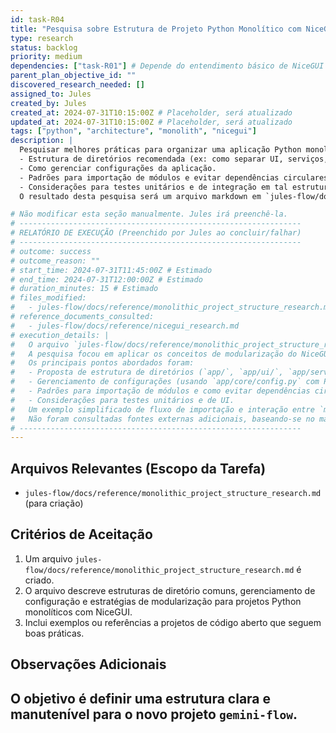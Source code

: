 ```yaml
---
id: task-R04
title: "Pesquisa sobre Estrutura de Projeto Python Monolítico com NiceGUI"
type: research
status: backlog
priority: medium
dependencies: ["task-R01"] # Depende do entendimento básico de NiceGUI
parent_plan_objective_id: ""
discovered_research_needed: []
assigned_to: Jules
created_by: Jules
created_at: 2024-07-31T10:15:00Z # Placeholder, será atualizado
updated_at: 2024-07-31T10:15:00Z # Placeholder, será atualizado
tags: ["python", "architecture", "monolith", "nicegui"]
description: |
  Pesquisar melhores práticas para organizar uma aplicação Python monolítica que utiliza NiceGUI para a interface do usuário e módulos Python para a lógica de negócio. Focar em:
  - Estrutura de diretórios recomendada (ex: como separar UI, serviços, modelos de dados, ponto de entrada principal).
  - Como gerenciar configurações da aplicação.
  - Padrões para importação de módulos e evitar dependências circulares.
  - Considerações para testes unitários e de integração em tal estrutura.
  O resultado desta pesquisa será um arquivo markdown em `jules-flow/docs/reference/monolithic_project_structure_research.md`.

# Não modificar esta seção manualmente. Jules irá preenchê-la.
# ---------------------------------------------------------------
# RELATÓRIO DE EXECUÇÃO (Preenchido por Jules ao concluir/falhar)
# ---------------------------------------------------------------
# outcome: success
# outcome_reason: ""
# start_time: 2024-07-31T11:45:00Z # Estimado
# end_time: 2024-07-31T12:00:00Z # Estimado
# duration_minutes: 15 # Estimado
# files_modified:
#   - jules-flow/docs/reference/monolithic_project_structure_research.md
# reference_documents_consulted:
#   - jules-flow/docs/reference/nicegui_research.md
# execution_details: |
#   O arquivo `jules-flow/docs/reference/monolithic_project_structure_research.md` foi criado.
#   A pesquisa focou em aplicar os conceitos de modularização do NiceGUI (do manual R01) e boas práticas gerais de arquitetura Python para definir uma estrutura de projeto monolítico para o `gemini-flow`.
#   Os principais pontos abordados foram:
#   - Proposta de estrutura de diretórios (`app/`, `app/ui/`, `app/services/`, `app/core/`, `tests/`, etc.).
#   - Gerenciamento de configurações (usando `app/core/config.py` com Pydantic `BaseSettings`).
#   - Padrões para importação de módulos e como evitar dependências circulares (importações absolutas, injeção de dependência implícita).
#   - Considerações para testes unitários e de UI.
#   Um exemplo simplificado de fluxo de importação e interação entre `main.py` e `orchestrator.py` foi incluído.
#   Não foram consultadas fontes externas adicionais, baseando-se no material de R01 e conhecimento arquitetural.
# ---------------------------------------------------------------
---
```


## Arquivos Relevantes (Escopo da Tarefa)
* `jules-flow/docs/reference/monolithic_project_structure_research.md` (para criação)

## Critérios de Aceitação
1.  Um arquivo `jules-flow/docs/reference/monolithic_project_structure_research.md` é criado.
2.  O arquivo descreve estruturas de diretório comuns, gerenciamento de configuração e estratégias de modularização para projetos Python monolíticos com NiceGUI.
3.  Inclui exemplos ou referências a projetos de código aberto que seguem boas práticas.

## Observações Adicionais
O objetivo é definir uma estrutura clara e manutenível para o novo projeto `gemini-flow`.
---
